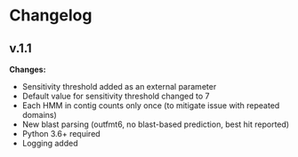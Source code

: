 # Changelog

## v.1.1

**Changes:**

- Sensitivity threshold added as an external parameter
- Default value for sensitivity threshold changed to 7
- Each HMM in contig counts only once (to mitigate issue with repeated domains)
- New blast parsing (outfmt6, no blast-based prediction, best hit reported)
- Python 3.6+ required
- Logging added
